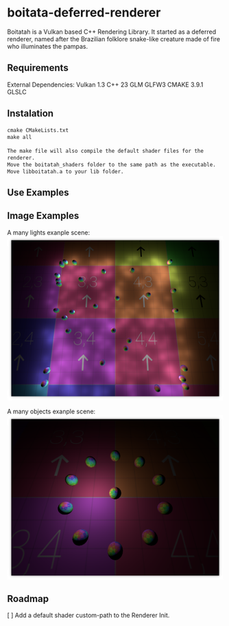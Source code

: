 # boitata-deferred-renderer


Boitatah is a Vulkan based C++ Rendering Library.
It started as a deferred renderer, named after the Brazilian folklore snake-like creature made of fire who illuminates the pampas.

## Requirements

External Dependencies:
Vulkan 1.3
C++ 23
GLM
GLFW3
CMAKE 3.9.1
GLSLC

## Instalation

    cmake CMakeLists.txt
    make all

    The make file will also compile the default shader files for the renderer.
    Move the boitatah_shaders folder to the same path as the executable.
    Move libboitatah.a to your lib folder.

## Use Examples

## Image Examples

A many lights exanple scene:
![alt text](https://github.com/andreantonitsch/boitata-deferred-renderer/raw/main/example_images/many_lights.png "Example 1")


A many objects exanple scene:
![alt text](https://github.com/andreantonitsch/boitata-deferred-renderer/raw/main/example_images/1_light.png "Example 2")

## Roadmap

[ ] Add a default shader custom-path to the Renderer Init.